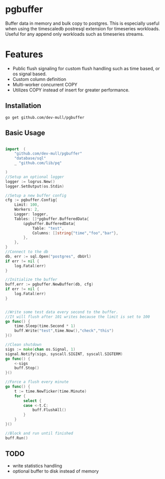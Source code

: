 # pgbuffer
Buffer data in memory and bulk copy to postgres. This is especially useful when using the timescaledb postresql extension for timeseries workloads.
Useful for any append only workloads such as timeseries streams.

# Features
- Public flush signaling for custom flush handling such as time based, or os signal based.
- Custom column definition
- Multi-worker concurrent COPY
- Utilizes COPY instead of insert for greater performance.
## Installation
```shell
go get github.com/dev-mull/pgbuffer
```
## Basic Usage

```go

import 	(
    "github.com/dev-mull/pgbuffer"
    "database/sql"
    _ "github.com/lib/pq"

)
//Setup an optional logger
logger := logrus.New()
logger.SetOutput(os.Stdin)

//Setup a new buffer config
cfg := pgbuffer.Config{
    Limit: 100,
    Workers: 2,
    Logger: logger, 
    Tables: []*pgbuffer.BufferedData{
    	&pgbuffer.BufferedData{
    		Table: "test",
    		Columns: []string{"time","foo","bar"},
    	},
    },
}
//Connect to the db
db, err := sql.Open("postgres", dbUrl)
if err != nil {
    log.Fatal(err)
}

//Initialize the buffer
buff,err := pgbuffer.NewBuffer(db, cfg)
if err != nil {
    log.Fatal(err)
}


//Write some test data every second to the buffer.
//It will flush after 101 writes because the limit is set to 100
go func() {
    time.Sleep(time.Second * 1)
    buff.Write("test",time.Now(),"check","this")
}()

//Clean shutdown
sigs := make(chan os.Signal, 1)
signal.Notify(sigs, syscall.SIGINT, syscall.SIGTERM)
go func() {
    <-sigs
    buff.Stop()
}()

//Force a flush every minute
go func() {
    t := time.NewTicker(time.Minute)
    for {
        select {
        case <-t.C:
            buff.FlushAll()
        }   
    }
}()

//Block and run until finished
buff.Run()


```
## TODO
- write statistics handling
- optional buffer to disk instead of memory
